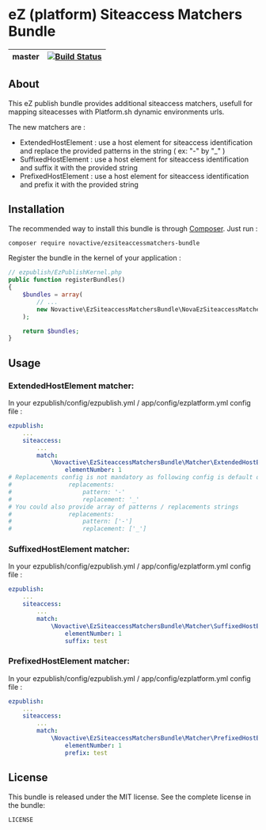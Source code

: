 # eZ (platform) Siteaccess Matchers Bundle

 master | [![Build Status](https://travis-ci.org/Novactive/ezsiteaccessmatchers-bundle.svg?branch=master)](https://travis-ci.org/Novactive/ezsiteaccessmatchers-bundle)|
--------|---------|

## About

This eZ publish bundle provides additional siteaccess matchers, usefull for mapping siteacesses with Platform.sh dynamic environments urls.

The new matchers are :

* ExtendedHostElement : use a host element for siteaccess identification and replace the provided patterns in the string ( ex: "-" by "_" )
* SuffixedHostElement : use a host element for siteaccess identification and suffix it with the provided string
* PrefixedHostElement : use a host element for siteaccess identification and prefix it with the provided string

## Installation

The recommended way to install this bundle is through [Composer](http://getcomposer.org/). Just run :

```bash
composer require novactive/ezsiteaccessmatchers-bundle
```

Register the bundle in the kernel of your application :

```php
// ezpublish/EzPublishKernel.php
public function registerBundles()
{
    $bundles = array(
        // ...
        new Novactive\EzSiteaccessMatchersBundle\NovaEzSiteaccessMatchersBundle(),
    );

    return $bundles;
}
```

## Usage

### ExtendedHostElement matcher:

In your ezpublish/config/ezpublish.yml / app/config/ezplatform.yml config file :

```yml
ezpublish:
    ...
    siteaccess:
        ...
        match:
            \Novactive\EzSiteaccessMatchersBundle\Matcher\ExtendedHostElement:
                elementNumber: 1
# Replacements config is not mandatory as following config is default one
#                replacements:
#                    pattern: '-'
#                    replacement: '_'
# You could also provide array of patterns / replacements strings
#                replacements:
#                    pattern: ['-']
#                    replacement: ['_']
```

### SuffixedHostElement matcher:

In your ezpublish/config/ezpublish.yml / app/config/ezplatform.yml config file :

```yml
ezpublish:
    ...
    siteaccess:
        ...
        match:
            \Novactive\EzSiteaccessMatchersBundle\Matcher\SuffixedHostElement:
                elementNumber: 1
                suffix: test
```

### PrefixedHostElement matcher:

In your ezpublish/config/ezpublish.yml / app/config/ezplatform.yml config file :

```yml
ezpublish:
    ...
    siteaccess:
        ...
        match:
            \Novactive\EzSiteaccessMatchersBundle\Matcher\PrefixedHostElement:
                elementNumber: 1
                prefix: test
```

## License

This bundle is released under the MIT license. See the complete license in the bundle:

```bash
LICENSE
```
